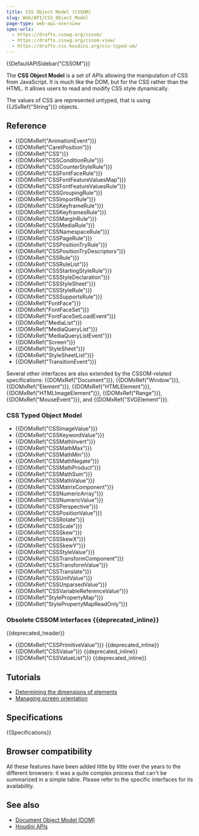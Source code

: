 ```yaml
---
title: CSS Object Model (CSSOM)
slug: Web/API/CSS_Object_Model
page-type: web-api-overview
spec-urls:
  - https://drafts.csswg.org/cssom/
  - https://drafts.csswg.org/cssom-view/
  - https://drafts.css-houdini.org/css-typed-om/
---
```


{{DefaultAPISidebar("CSSOM")}}

The **CSS Object Model** is a set of APIs allowing the manipulation of CSS from JavaScript. It is much like the DOM, but for the CSS rather than the HTML. It allows users to read and modify CSS style dynamically.

The values of CSS are represented untyped, that is using {{JSxRef("String")}} objects.

## Reference

- {{DOMxRef("AnimationEvent")}}
- {{DOMxRef("CaretPosition")}}
- {{DOMxRef("CSS")}}
- {{DOMxRef("CSSConditionRule")}}
- {{DOMxRef("CSSCounterStyleRule")}}
- {{DOMxRef("CSSFontFaceRule")}}
- {{DOMxRef("CSSFontFeatureValuesMap")}}
- {{DOMxRef("CSSFontFeatureValuesRule")}}
- {{DOMxRef("CSSGroupingRule")}}
- {{DOMxRef("CSSImportRule")}}
- {{DOMxRef("CSSKeyframeRule")}}
- {{DOMxRef("CSSKeyframesRule")}}
- {{DOMxRef("CSSMarginRule")}}
- {{DOMxRef("CSSMediaRule")}}
- {{DOMxRef("CSSNamespaceRule")}}
- {{DOMxRef("CSSPageRule")}}
- {{DOMxRef("CSSPositionTryRule")}}
- {{DOMxRef("CSSPositionTryDescriptors")}}
- {{DOMxRef("CSSRule")}}
- {{DOMxRef("CSSRuleList")}}
- {{DOMxRef("CSSStartingStyleRule")}}
- {{DOMxRef("CSSStyleDeclaration")}}
- {{DOMxRef("CSSStyleSheet")}}
- {{DOMxRef("CSSStyleRule")}}
- {{DOMxRef("CSSSupportsRule")}}
- {{DOMxRef("FontFace")}}
- {{DOMxRef("FontFaceSet")}}
- {{DOMxRef("FontFaceSetLoadEvent")}}
- {{DOMxRef("MediaList")}}
- {{DOMxRef("MediaQueryList")}}
- {{DOMxRef("MediaQueryListEvent")}}
- {{DOMxRef("Screen")}}
- {{DOMxRef("StyleSheet")}}
- {{DOMxRef("StyleSheetList")}}
- {{DOMxRef("TransitionEvent")}}

Several other interfaces are also extended by the CSSOM-related specifications: {{DOMxRef("Document")}}, {{DOMxRef("Window")}}, {{DOMxRef("Element")}}, {{DOMxRef("HTMLElement")}}, {{DOMxRef("HTMLImageElement")}}, {{DOMxRef("Range")}}, {{DOMxRef("MouseEvent")}}, and {{DOMxRef("SVGElement")}}.

### CSS Typed Object Model

- {{DOMxRef("CSSImageValue")}}
- {{DOMxRef("CSSKeywordValue")}}
- {{DOMxRef("CSSMathInvert")}}
- {{DOMxRef("CSSMathMax")}}
- {{DOMxRef("CSSMathMin")}}
- {{DOMxRef("CSSMathNegate")}}
- {{DOMxRef("CSSMathProduct")}}
- {{DOMxRef("CSSMathSum")}}
- {{DOMxRef("CSSMathValue")}}
- {{DOMxRef("CSSMatrixComponent")}}
- {{DOMxRef("CSSNumericArray")}}
- {{DOMxRef("CSSNumericValue")}}
- {{DOMxRef("CSSPerspective")}}
- {{DOMxRef("CSSPositionValue")}}
- {{DOMxRef("CSSRotate")}}
- {{DOMxRef("CSSScale")}}
- {{DOMxRef("CSSSkew")}}
- {{DOMxRef("CSSSkewX")}}
- {{DOMxRef("CSSSkewY")}}
- {{DOMxRef("CSSStyleValue")}}
- {{DOMxRef("CSSTransformComponent")}}
- {{DOMxRef("CSSTransformValue")}}
- {{DOMxRef("CSSTranslate")}}
- {{DOMxRef("CSSUnitValue")}}
- {{DOMxRef("CSSUnparsedValue")}}
- {{DOMxRef("CSSVariableReferenceValue")}}
- {{DOMxRef("StylePropertyMap")}}
- {{DOMxRef("StylePropertyMapReadOnly")}}

### Obsolete CSSOM interfaces {{deprecated_inline}}

{{deprecated_header}}

- {{DOMxRef("CSSPrimitiveValue")}} {{deprecated_inline}}
- {{DOMxRef("CSSValue")}} {{deprecated_inline}}
- {{DOMxRef("CSSValueList")}} {{deprecated_inline}}

## Tutorials

- [Determining the dimensions of elements](/en-US/docs/Web/API/CSS_Object_Model/Determining_the_dimensions_of_elements)
- [Managing screen orientation](/en-US/docs/Web/API/CSS_Object_Model/Managing_screen_orientation)

## Specifications

{{Specifications}}

## Browser compatibility

All these features have been added little by little over the years to the different browsers: it was a quite complex process that can't be summarized in a simple table. Please refer to the specific interfaces for its availability.

## See also

- [Document Object Model (DOM)](/en-US/docs/Web/API/Document_Object_Model)
- [Houdini APIs](/en-US/docs/Web/API/Houdini_APIs)
